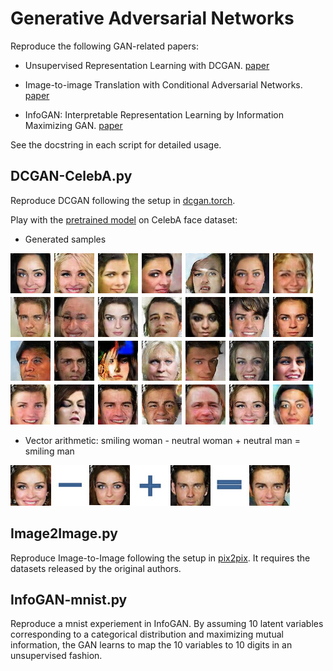 # Generative Adversarial Networks

Reproduce the following GAN-related papers:

+ Unsupervised Representation Learning with DCGAN. [paper](https://arxiv.org/abs/1511.06434)

+ Image-to-image Translation with Conditional Adversarial Networks. [paper](https://arxiv.org/pdf/1611.07004v1.pdf)

+ InfoGAN: Interpretable Representation Learning by Information Maximizing GAN. [paper](https://arxiv.org/abs/1606.03657)

See the docstring in each script for detailed usage.

## DCGAN-CelebA.py

Reproduce DCGAN following the setup in [dcgan.torch](https://github.com/soumith/dcgan.torch).

Play with the [pretrained model](https://drive.google.com/drive/folders/0B9IPQTvr2BBkLUF2M0RXU1NYSkE?usp=sharing) on CelebA face dataset:

+ Generated samples

![sample](demo/CelebA-samples.jpg)

+ Vector arithmetic: smiling woman - neutral woman + neutral man = smiling man

![vec](demo/CelebA-vec.jpg)

## Image2Image.py

Reproduce Image-to-Image following the setup in [pix2pix](https://github.com/phillipi/pix2pix).
It requires the datasets released by the original authors.

## InfoGAN-mnist.py

Reproduce a mnist experiement in InfoGAN.
By assuming 10 latent variables corresponding to a categorical distribution and maximizing mutual information,
the GAN learns to map the 10 variables to 10 digits in an unsupervised fashion.
